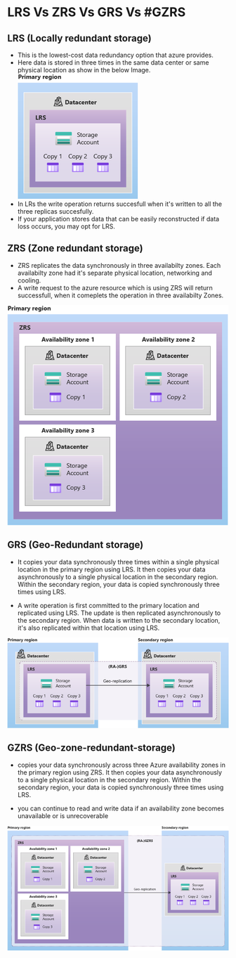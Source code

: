 # LRS Vs ZRS Vs GRS Vs #GZRS

## LRS (Locally redundant storage)

- This is the lowest-cost data redundancy option that azure provides.
- Here data is stored in three times in the same data center or same physical location as show in the below Image.
  ![Image is missing](./Images/LRS.png)
- In LRs the write operation returns succesfull when it's written to all the three replicas succesfully.
- If your application stores data that can be easily reconstructed if data loss occurs, you may opt for LRS.

## ZRS (Zone redundant storage)

- ZRS replicates the data synchronously in three availabilty zones. Each availabilty zone had it's separate physical location, networking and cooling.
- A write request to the azure resource which is using ZRS will return successfull, when it comeplets the operation in three availabilty Zones.

![Image is missing](./Images/ZRS.png)

## GRS (Geo-Redundant storage)

- It copies your data synchronously three times within a single physical location in the primary region using LRS. It then copies your data asynchronously to a single physical location in the secondary region. Within the secondary region, your data is copied synchronously three times using LRS.

- A write operation is first committed to the primary location and replicated using LRS. The update is then replicated asynchronously to the secondary region. When data is written to the secondary location, it's also replicated within that location using LRS.

![Images is missing](./Images/GRS.png)

## GZRS (Geo-zone-redundant-storage)

- copies your data synchronously across three Azure availability zones in the primary region using ZRS. It then copies your data asynchronously to a single physical location in the secondary region. Within the secondary region, your data is copied synchronously three times using LRS.

- you can continue to read and write data if an availability zone becomes unavailable or is unrecoverable

![Images is missing](./Images/GZRS.png)
